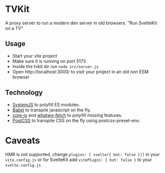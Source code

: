 # TVKit

A proxy server to run a modern dev server in old browsers.
"Run SvelteKit on a TV"

## Usage

- Start your vite project
- Make sure it is running on port 5173
- Inside the tvkit dir run `node src/server.js`
- Open http://localhost:3000/ to visit your project in an old non ESM browser

## Technology

- [SystemJS](https://github.com/systemjs/systemjs) to polyfill ES modules.
- [Babel](https://babel.dev/) to transpile javascript on the fly.
- [core-js](https://github.com/zloirock/core-js) and [whatwg-fetch](https://github.com/whatwg/fetch) to polyfill missing features.
- [PostCSS](https://postcss.org/) to transpile CSS on the fly using postcss-preset-env.

# Caveats

HMR is not supported, change `plugins: [ svelte({ hot: false })]` in your `vite.config.js` or for SvelteKit add `vitePlugin: { hot: false }` to your `svelte.config.js`.
